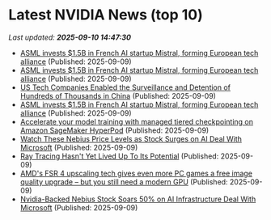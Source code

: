 # Latest NVIDIA News (top 10)
_Last updated: **2025-09-10 14:47:30**_

- [ASML invests $1.5B in French AI startup Mistral, forming European tech alliance](https://abcnews.go.com/Technology/wireStory/asml-invests-15b-french-ai-startup-mistral-forming-125399185) (Published: 2025-09-09)
- [ASML invests $1.5B in French AI startup Mistral, forming European tech alliance](https://financialpost.com/pmn/asml-invests-1-5b-in-french-ai-startup-mistral-forming-european-tech-alliance) (Published: 2025-09-09)
- [US Tech Companies Enabled the Surveillance and Detention of Hundreds of Thousands in China](https://news.slashdot.org/story/25/09/09/1124247/us-tech-companies-enabled-the-surveillance-and-detention-of-hundreds-of-thousands-in-china) (Published: 2025-09-09)
- [ASML invests $1.5B in French AI startup Mistral, forming European tech alliance](https://finance.yahoo.com/news/asml-invests-1-5b-french-143653959.html) (Published: 2025-09-09)
- [Accelerate your model training with managed tiered checkpointing on Amazon SageMaker HyperPod](https://aws.amazon.com/blogs/machine-learning/accelerate-your-model-training-with-managed-tiered-checkpointing-on-amazon-sagemaker-hyperpod/) (Published: 2025-09-09)
- [Watch These Nebius Price Levels as Stock Surges on AI Deal With Microsoft](https://www.investopedia.com/watch-these-nebius-price-levels-as-stock-surges-on-ai-deal-with-microsoft-11806125) (Published: 2025-09-09)
- [Ray Tracing Hasn't Yet Lived Up To Its Potential](https://www.gamespot.com/articles/ray-tracing-hasnt-yet-lived-up-to-its-potential/1100-6534526/) (Published: 2025-09-09)
- [AMD's FSR 4 upscaling tech gives even more PC games a free image quality upgrade – but you still need a modern GPU](https://www.techradar.com/computing/gpu/amds-fsr-4-upscaling-tech-gives-even-more-pc-games-a-free-image-quality-upgrade-but-you-still-need-a-modern-gpu) (Published: 2025-09-09)
- [Nvidia-Backed Nebius Stock Soars 50% on AI Infrastructure Deal With Microsoft](https://biztoc.com/x/0a32796e445aadfc) (Published: 2025-09-09)
